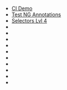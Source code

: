 - [CI Demo](https://github.com/netology-code-samples/aqa-ci-demo)
- [Test NG Annotations](https://testng.org/doc/documentation-main.html#annotations)
- [Selectors Lvl 4](https://www.w3.org/TR/selectors/#context)
- []()
- []()
- []()
- []()
- []()
- []()
- []()
- []()
- []()
- []()
